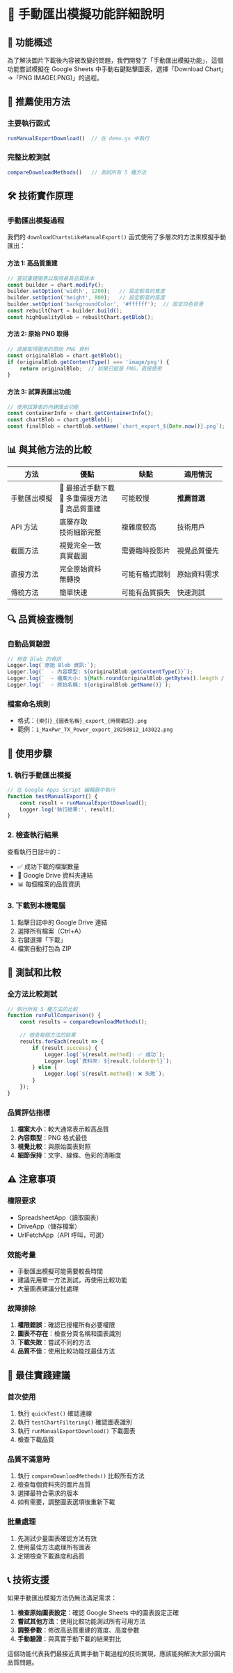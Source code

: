 # 🔧 手動匯出模擬功能詳細說明

## 🎯 功能概述

為了解決圖片下載後內容被改變的問題，我們開發了「手動匯出模擬功能」，這個功能嘗試模擬在 Google Sheets 中手動右鍵點擊圖表，選擇「Download Chart」→「PNG IMAGE(.PNG)」的過程。

## 🚀 推薦使用方法

### 主要執行函式
```javascript
runManualExportDownload()  // 在 demo.gs 中執行
```

### 完整比較測試
```javascript
compareDownloadMethods()   // 測試所有 5 種方法
```

## 🛠️ 技術實作原理

### 手動匯出模擬過程

我們的 `downloadChartsLikeManualExport()` 函式使用了多層次的方法來模擬手動匯出：

#### 方法 1: 高品質重建
```javascript
// 嘗試重建圖表以取得最高品質版本
const builder = chart.modify();
builder.setOption('width', 1200);   // 設定較高的寬度
builder.setOption('height', 800);   // 設定較高的高度
builder.setOption('backgroundColor', '#ffffff');  // 設定白色背景
const rebuiltChart = builder.build();
const highQualityBlob = rebuiltChart.getBlob();
```

#### 方法 2: 原始 PNG 取得
```javascript
// 直接取得圖表的原始 PNG 資料
const originalBlob = chart.getBlob();
if (originalBlob.getContentType() === 'image/png') {
    return originalBlob;  // 如果已經是 PNG，直接使用
}
```

#### 方法 3: 試算表匯出功能
```javascript
// 使用試算表的內建匯出功能
const containerInfo = chart.getContainerInfo();
const chartBlob = chart.getBlob();
const finalBlob = chartBlob.setName(`chart_export_${Date.now()}.png`);
```

## 📊 與其他方法的比較

| 方法         | 優點                                               | 缺點           | 適用情況     |
| ------------ | -------------------------------------------------- | -------------- | ------------ |
| 手動匯出模擬 | 🌟 最接近手動下載<br>🌟 多重備援方法<br>🌟 高品質重建 | 可能較慢       | **推薦首選** |
| API 方法     | 底層存取<br>技術細節完整                           | 複雜度較高     | 技術用戶     |
| 截圖方法     | 視覺完全一致<br>真實截圖                           | 需要臨時投影片 | 視覺品質優先 |
| 直接方法     | 完全原始資料<br>無轉換                             | 可能有格式限制 | 原始資料需求 |
| 傳統方法     | 簡單快速                                           | 可能有品質損失 | 快速測試     |

## 🔍 品質檢查機制

### 自動品質驗證
```javascript
// 檢查 Blob 的資訊
Logger.log(`原始 Blob 資訊:`);
Logger.log(`  - 內容類型: ${originalBlob.getContentType()}`);
Logger.log(`  - 檔案大小: ${Math.round(originalBlob.getBytes().length / 1024)} KB`);
Logger.log(`  - 原始名稱: ${originalBlob.getName()}`);
```

### 檔案命名規則
- 格式：`{索引}_{圖表名稱}_export_{時間戳記}.png`
- 範例：`1_MaxPwr_TX_Power_export_20250812_143022.png`

## 📝 使用步驟

### 1. 執行手動匯出模擬
```javascript
// 在 Google Apps Script 編輯器中執行
function testManualExport() {
    const result = runManualExportDownload();
    Logger.log('執行結果:', result);
}
```

### 2. 檢查執行結果
查看執行日誌中的：
- ✅ 成功下載的檔案數量
- 📁 Google Drive 資料夾連結
- 📊 每個檔案的品質資訊

### 3. 下載到本機電腦
1. 點擊日誌中的 Google Drive 連結
2. 選擇所有檔案（Ctrl+A）
3. 右鍵選擇「下載」
4. 檔案自動打包為 ZIP

## 🧪 測試和比較

### 全方法比較測試
```javascript
// 執行所有 5 種方法的比較
function runFullComparison() {
    const results = compareDownloadMethods();
    
    // 檢查每個方法的結果
    results.forEach(result => {
        if (result.success) {
            Logger.log(`${result.method}: ✅ 成功`);
            Logger.log(`資料夾: ${result.folderUrl}`);
        } else {
            Logger.log(`${result.method}: ❌ 失敗`);
        }
    });
}
```

### 品質評估指標
1. **檔案大小**：較大通常表示較高品質
2. **內容類型**：PNG 格式最佳
3. **視覺比較**：與原始圖表對照
4. **細節保持**：文字、線條、色彩的清晰度

## ⚠️ 注意事項

### 權限要求
- SpreadsheetApp（讀取圖表）
- DriveApp（儲存檔案）
- UrlFetchApp（API 呼叫，可選）

### 效能考量
- 手動匯出模擬可能需要較長時間
- 建議先用單一方法測試，再使用比較功能
- 大量圖表建議分批處理

### 故障排除
1. **權限錯誤**：確認已授權所有必要權限
2. **圖表不存在**：檢查分頁名稱和圖表識別
3. **下載失敗**：嘗試不同的方法
4. **品質不佳**：使用比較功能找最佳方法

## 🎯 最佳實踐建議

### 首次使用
1. 執行 `quickTest()` 確認連線
2. 執行 `testChartFiltering()` 確認圖表識別
3. 執行 `runManualExportDownload()` 下載圖表
4. 檢查下載品質

### 品質不滿意時
1. 執行 `compareDownloadMethods()` 比較所有方法
2. 檢查每個資料夾的圖片品質
3. 選擇最符合需求的版本
4. 如有需要，調整圖表選項後重新下載

### 批量處理
1. 先測試少量圖表確認方法有效
2. 使用最佳方法處理所有圖表
3. 定期檢查下載進度和品質

## 📞 技術支援

如果手動匯出模擬方法仍無法滿足需求：

1. **檢查原始圖表設定**：確認 Google Sheets 中的圖表設定正確
2. **嘗試其他方法**：使用比較功能測試所有可用方法
3. **調整參數**：修改高品質重建的寬度、高度參數
4. **手動驗證**：與真實手動下載的結果對比

這個功能代表我們最接近真實手動下載過程的技術實現，應該能夠解決大部分圖片品質問題。
